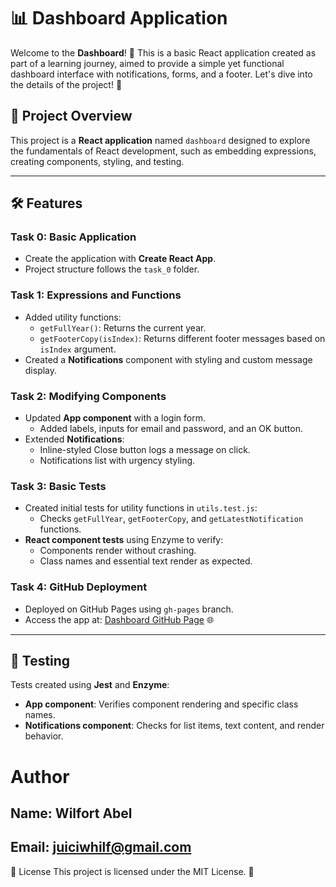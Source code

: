 # 📊 Dashboard Application

Welcome to the **Dashboard**! 🎉 This is a basic React application created as part of a learning journey, aimed to provide a simple yet functional dashboard interface with notifications, forms, and a footer. Let's dive into the details of the project! 🚀

## 🌟 Project Overview

This project is a **React application** named `dashboard` designed to explore the fundamentals of React development, such as embedding expressions, creating components, styling, and testing.

---

## 🛠️ Features

### Task 0: Basic Application

- Create the application with **Create React App**.
- Project structure follows the `task_0` folder.

### Task 1: Expressions and Functions

- Added utility functions:
  - `getFullYear()`: Returns the current year.
  - `getFooterCopy(isIndex)`: Returns different footer messages based on `isIndex` argument.
- Created a **Notifications** component with styling and custom message display.

### Task 2: Modifying Components

- Updated **App component** with a login form.
  - Added labels, inputs for email and password, and an OK button.
- Extended **Notifications**:
  - Inline-styled Close button logs a message on click.
  - Notifications list with urgency styling.

### Task 3: Basic Tests

- Created initial tests for utility functions in `utils.test.js`:
  - Checks `getFullYear`, `getFooterCopy`, and `getLatestNotification` functions.
- **React component tests** using Enzyme to verify:
  - Components render without crashing.
  - Class names and essential text render as expected.

### Task 4: GitHub Deployment

- Deployed on GitHub Pages using `gh-pages` branch.
- Access the app at: [Dashboard GitHub Page](#) 🌐

---

## 🔬 Testing

Tests created using **Jest** and **Enzyme**:

- **App component**: Verifies component rendering and specific class names.
- **Notifications component**: Checks for list items, text content, and render behavior.

# Author
## Name: Wilfort Abel
## Email: juiciwhilf@gmail.com

📜 License
This project is licensed under the MIT License. 📄